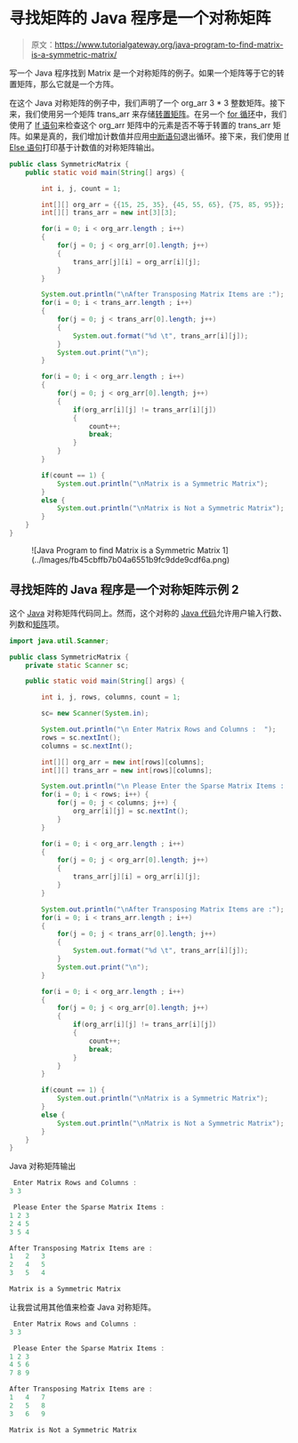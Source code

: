 # 寻找矩阵的 Java 程序是一个对称矩阵

> 原文：<https://www.tutorialgateway.org/java-program-to-find-matrix-is-a-symmetric-matrix/>

写一个 Java 程序找到 Matrix 是一个对称矩阵的例子。如果一个矩阵等于它的转置矩阵，那么它就是一个方阵。

在这个 Java 对称矩阵的例子中，我们声明了一个 org_arr 3 * 3 整数矩阵。接下来，我们使用另一个矩阵 trans_arr 来存储[转置矩阵](https://www.tutorialgateway.org/java-program-to-transpose-matrix/)。在另一个 [for 循环](https://www.tutorialgateway.org/java-for-loop/)中，我们使用了 [If 语句](https://www.tutorialgateway.org/java-if-statement/)来检查这个 org_arr 矩阵中的元素是否不等于转置的 trans_arr 矩阵。如果是真的，我们增加计数值并应用[中断语句](https://www.tutorialgateway.org/java-break-statement/)退出循环。接下来，我们使用 [If Else 语句](https://www.tutorialgateway.org/java-if-else-statement/)打印基于计数值的对称矩阵输出。

```java
public class SymmetricMatrix {
	public static void main(String[] args) {

		int i, j, count = 1;	

		int[][] org_arr = {{15, 25, 35}, {45, 55, 65}, {75, 85, 95}};
		int[][] trans_arr = new int[3][3];

		for(i = 0; i < org_arr.length ; i++)
		{
			for(j = 0; j < org_arr[0].length; j++)
			{
				trans_arr[j][i] = org_arr[i][j];
			}
		}

		System.out.println("\nAfter Transposing Matrix Items are :");
		for(i = 0; i < trans_arr.length ; i++)
		{
			for(j = 0; j < trans_arr[0].length; j++)
			{
				System.out.format("%d \t", trans_arr[i][j]);
			}
			System.out.print("\n");
		}

		for(i = 0; i < org_arr.length ; i++)
		{
			for(j = 0; j < org_arr[0].length; j++)
			{
				if(org_arr[i][j] != trans_arr[i][j])
				{
					count++;
					break;
				}
			}
		}

		if(count == 1) {
			System.out.println("\nMatrix is a Symmetric Matrix");
		}
		else {
			System.out.println("\nMatrix is Not a Symmetric Matrix");
		}
	}
}
```

<figure class="wp-block-image size-large">![Java Program to find Matrix is a Symmetric Matrix 1](../Images/fb45cbffb7b04a6551b9fc9dde9cdf6a.png)</figure>

## 寻找矩阵的 Java 程序是一个对称矩阵示例 2

这个 [Java](https://www.tutorialgateway.org/java-tutorial/) 对称矩阵代码同上。然而，这个对称的 [Java 代码](https://www.tutorialgateway.org/learn-java-programs/)允许用户输入行数、列数和[矩阵](https://www.tutorialgateway.org/two-dimensional-array-in-java/)项。

```java
import java.util.Scanner;

public class SymmetricMatrix {
	private static Scanner sc;

	public static void main(String[] args) {

		int i, j, rows, columns, count = 1;

		sc= new Scanner(System.in);

		System.out.println("\n Enter Matrix Rows and Columns :  ");
		rows = sc.nextInt();
		columns = sc.nextInt();

		int[][] org_arr = new int[rows][columns];
		int[][] trans_arr = new int[rows][columns];

		System.out.println("\n Please Enter the Sparse Matrix Items :  ");
		for(i = 0; i < rows; i++) {
			for(j = 0; j < columns; j++) {
				org_arr[i][j] = sc.nextInt();
			}		
		}

		for(i = 0; i < org_arr.length ; i++)
		{
			for(j = 0; j < org_arr[0].length; j++)
			{
				trans_arr[j][i] = org_arr[i][j];
			}
		}

		System.out.println("\nAfter Transposing Matrix Items are :");
		for(i = 0; i < trans_arr.length ; i++)
		{
			for(j = 0; j < trans_arr[0].length; j++)
			{
				System.out.format("%d \t", trans_arr[i][j]);
			}
			System.out.print("\n");
		}

		for(i = 0; i < org_arr.length ; i++)
		{
			for(j = 0; j < org_arr[0].length; j++)
			{
				if(org_arr[i][j] != trans_arr[i][j])
				{
					count++;
					break;
				}
			}
		}

		if(count == 1) {
			System.out.println("\nMatrix is a Symmetric Matrix");
		}
		else {
			System.out.println("\nMatrix is Not a Symmetric Matrix");
		}
	}
}
```

Java 对称矩阵输出

```java
 Enter Matrix Rows and Columns :  
3 3

 Please Enter the Sparse Matrix Items :  
1 2 3
2 4 5
3 5 4

After Transposing Matrix Items are :
1 	2 	3 	
2 	4 	5 	
3 	5 	4 	

Matrix is a Symmetric Matrix
```

让我尝试用其他值来检查 Java 对称矩阵。

```java
 Enter Matrix Rows and Columns :  
3 3

 Please Enter the Sparse Matrix Items :  
1 2 3
4 5 6
7 8 9

After Transposing Matrix Items are :
1 	4 	7 	
2 	5 	8 	
3 	6 	9 	

Matrix is Not a Symmetric Matrix
```